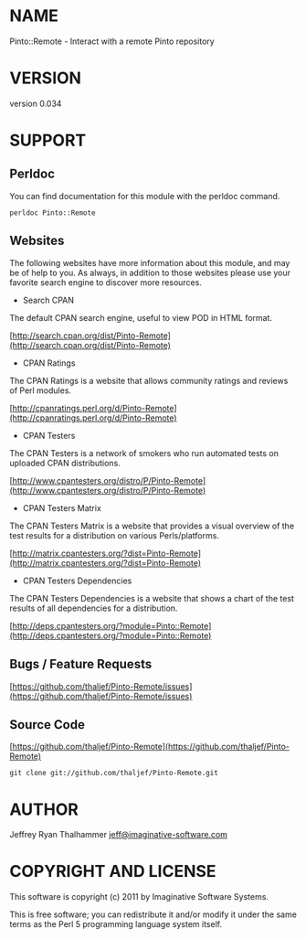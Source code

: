 # NAME

Pinto::Remote - Interact with a remote Pinto repository

# VERSION

version 0.034

# SUPPORT

## Perldoc

You can find documentation for this module with the perldoc command.

    perldoc Pinto::Remote

## Websites

The following websites have more information about this module, and may be of help to you. As always,
in addition to those websites please use your favorite search engine to discover more resources.

- Search CPAN

The default CPAN search engine, useful to view POD in HTML format.

[http://search.cpan.org/dist/Pinto-Remote](http://search.cpan.org/dist/Pinto-Remote)

- CPAN Ratings

The CPAN Ratings is a website that allows community ratings and reviews of Perl modules.

[http://cpanratings.perl.org/d/Pinto-Remote](http://cpanratings.perl.org/d/Pinto-Remote)

- CPAN Testers

The CPAN Testers is a network of smokers who run automated tests on uploaded CPAN distributions.

[http://www.cpantesters.org/distro/P/Pinto-Remote](http://www.cpantesters.org/distro/P/Pinto-Remote)

- CPAN Testers Matrix

The CPAN Testers Matrix is a website that provides a visual overview of the test results for a distribution on various Perls/platforms.

[http://matrix.cpantesters.org/?dist=Pinto-Remote](http://matrix.cpantesters.org/?dist=Pinto-Remote)

- CPAN Testers Dependencies

The CPAN Testers Dependencies is a website that shows a chart of the test results of all dependencies for a distribution.

[http://deps.cpantesters.org/?module=Pinto::Remote](http://deps.cpantesters.org/?module=Pinto::Remote)

## Bugs / Feature Requests

[https://github.com/thaljef/Pinto-Remote/issues](https://github.com/thaljef/Pinto-Remote/issues)

## Source Code



[https://github.com/thaljef/Pinto-Remote](https://github.com/thaljef/Pinto-Remote)

    git clone git://github.com/thaljef/Pinto-Remote.git

# AUTHOR

Jeffrey Ryan Thalhammer <jeff@imaginative-software.com>

# COPYRIGHT AND LICENSE

This software is copyright (c) 2011 by Imaginative Software Systems.

This is free software; you can redistribute it and/or modify it under
the same terms as the Perl 5 programming language system itself.